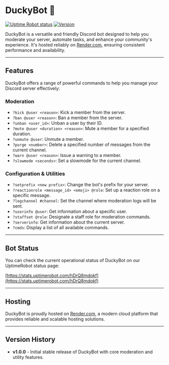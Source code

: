 # DuckyBot 🦆

[![Uptime Robot status](https://img.shields.io/uptimerobot/status/hDrQ8mdokf)](https://stats.uptimerobot.com/hDrQ8mdokf)
[![Version](https://img.shields.io/badge/version-1.0.0-blue.svg)](https://github.com/yourusername/DuckyBot/releases/tag/v1.0.0) 

DuckyBot is a versatile and friendly Discord bot designed to help you moderate your server, automate tasks, and enhance your community's experience. It's hosted reliably on [Render.com](https://render.com), ensuring consistent performance and availability.

---

## Features

DuckyBot offers a range of powerful commands to help you manage your Discord server effectively:

### Moderation

* `?kick @user <reason>`: Kick a member from the server.
* `?ban @user <reason>`: Ban a member from the server.
* `?unban <user_id>`: Unban a user by their ID.
* `?mute @user <duration> <reason>`: Mute a member for a specified duration.
* `?unmute @user`: Unmute a member.
* `?purge <number>`: Delete a specified number of messages from the current channel.
* `?warn @user <reason>`: Issue a warning to a member.
* `?slowmode <seconds>`: Set a slowmode for the current channel.

### Configuration & Utilities

* `?setprefix <new prefix>`: Change the bot's prefix for your server.
* `?reactionrole <message_id> <emoji> @role`: Set up a reaction role on a specific message.
* `?logchannel #channel`: Set the channel where moderation logs will be sent.
* `?userinfo @user`: Get information about a specific user.
* `?staffset @role`: Designate a staff role for moderation commands.
* `?serverinfo`: Get information about the current server.
* `?cmds`: Display a list of all available commands.

---

## Bot Status

You can check the current operational status of DuckyBot on our UptimeRobot status page:

[https://stats.uptimerobot.com/hDrQ8mdokf](https://stats.uptimerobot.com/hDrQ8mdokf)

---

## Hosting

DuckyBot is proudly hosted on [Render.com](https://render.com), a modern cloud platform that provides reliable and scalable hosting solutions.

---

## Version History

* **v1.0.0** - Initial stable release of DuckyBot with core moderation and utility features.
